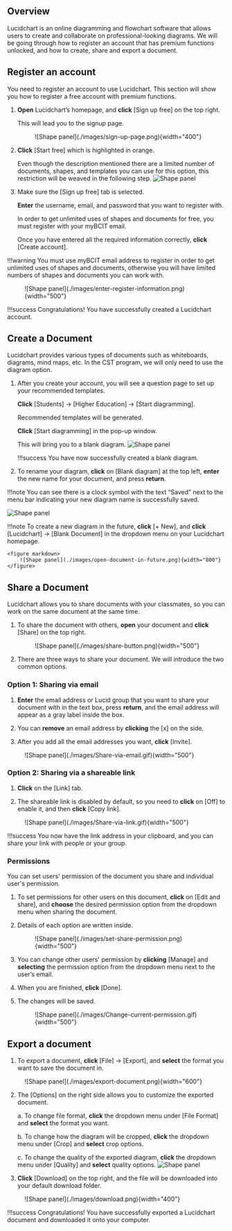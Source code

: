 ## Overview

Lucidchart is an online diagramming and flowchart software that allows users to create and collaborate on professional-looking diagrams. We will be going through how to register an account that has premium functions unlocked, and how to create, share and export a document.

## Register an account

You need to register an account to use Lucidchart. This section will show you how to register a free account with premium functions.

1. **Open** Lucidchart’s homepage, and **click** [Sign up free] on the top right.

    This will lead you to the signup page.

    <figure markdown>
    ![Shape panel](./images/sign-up-page.png){width="400"}
    </figure>

2. **Click** [Start free] which is highlighted in orange.

    Even though the description mentioned there are a limited number of documents, shapes, and templates you can use for this option, this restriction will be weaved in the following step.
![Shape panel](./images/pricing-page.png)

3. Make sure the [Sign up free] tab is selected.

    **Enter** the username, email, and password that you want to register with.

    In order to get unlimited uses of shapes and documents for free, you must register with your myBCIT email.

    Once you have entered all the required information correctly, **click** [Create account].

!!!warning
    You must use myBCIT email address to register in order to get unlimited uses of shapes and documents, otherwise you will have limited numbers of shapes and documents you can work with.

<figure markdown>
  ![Shape panel](./images/enter-register-information.png){width="500"}
</figure>

!!!success
    Congratulations! You have successfully created a Lucidchart account.

## Create a Document

Lucidchart provides various types of documents such as whiteboards, diagrams, mind maps, etc. In the CST program, we will only need to use the diagram option.

1. After you create your account, you will see a question page to set up your recommended templates.

    **Click** [Students] → [Higher Education] → [Start diagramming].

    Recommended templates will be generated.

    **Click** [Start diagramming] in the pop-up window.

    This will bring you to a blank diagram.
    ![Shape panel](./images/Register-Start-Diagramming.gif)

    !!!success
        You have now successfully created a blank diagram.

2. To rename your diagram, **click** on [Blank diagram] at the top left, **enter** the new name for your document, and press **return**.

!!!note
    You can see there is a clock symbol with the text “Saved” next to the menu bar indicating your new diagram name is successfully saved.

![Shape panel](./images/Change-Name.gif)

!!!note
    To create a new diagram in the future, **click** [+ New], and **click** [Lucidchart] → [Blank Document] in the dropdown menu on your Lucidchart homepage.

    <figure markdown>
        ![Shape panel](./images/open-document-in-future.png){width="800"}
    </figure>

## Share a Document

Lucidchart allows you to share documents with your classmates, so you can work on the same document at the same time.

1. To share the document with others, **open** your document and **click** [Share] on the top right.

    <figure markdown>
    ![Shape panel](./images/share-button.png){width="500"}
    </figure>

2. There are three ways to share your document. We will introduce the two common options.

### Option 1: Sharing via email

1. **Enter** the email address or Lucid group that you want to share your document with in the text box, press **return**, and the email address will appear as a gray label inside the box.

2. You can **remove** an email address by **clicking** the [x] on the side.

3. After you add all the email addresses you want, **click** [Invite].

<figure markdown>
![Shape panel](./images/Share-via-email.gif){width="500"}
</figure>

### Option 2: Sharing via a shareable link

1. **Click** on the [Link] tab.

2. The shareable link is disabled by default, so you need to **click** on [Off] to enable it, and then **click** [Copy link].

<figure markdown>
![Shape panel](./images/Share-via-link.gif){width="500"}
</figure>

!!!success
    You now have the link address in your clipboard, and you can share your link with people or your group.

### Permissions

You can set users' permission of the document you share and individual user's permission.

1. To set permissions for other users on this document, **click** on [Edit and share], and **choose** the desired permission option from the dropdown menu when sharing the document.

2. Details of each option are written inside.

    <figure markdown>
    ![Shape panel](./images/set-share-permission.png){width="500"}
    </figure>

3. You can change other users' permission by **clicking** [Manage] and **selecting** the permission option from the dropdown menu next to the user’s email.

4. When you are finished, **click** [Done].

5. The changes will be saved.

    <figure markdown>
    ![Shape panel](./images/Change-current-permission.gif){width="500"}
    </figure>

## Export a document

1. To export a document, **click** [File] → [Export], and **select** the format you want to save the document in.

<figure markdown>
![Shape panel](./images/export-document.png){width="600"}
</figure>

2. The [Options] on the right side allows you to customize the exported document.

    a. To change file format, **click** the dropdown menu under [File Format] and **select** the format you want.

    b. To change how the diagram will be cropped, **click** the dropdown menu under [Crop] and **select** crop options.

    c. To change the quality of the exported diagram, **click** the dropdown menu under [Quality] and **select** quality options.
    ![Shape panel](./images/Export-Options.gif)

3. **Click** [Download] on the top right, and the file will be downloaded into your default download folder.

<figure markdown>
  ![Shape panel](./images/download.png){width="400"}
</figure>

!!!success
    Congratulations! You have successfully exported a Lucidchart document and downloaded it onto your computer.
